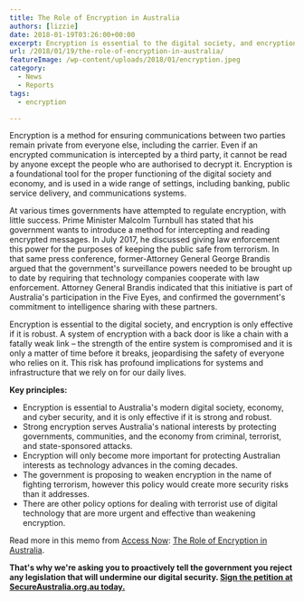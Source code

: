 ```yaml
---
title: The Role of Encryption in Australia
authors: [lizzie]
date: 2018-01-19T03:26:00+00:00
excerpt: Encryption is essential to the digital society, and encryption is only effective if it is robust. A new memo on the Role of Encryption in Australia from Access Now.
url: /2018/01/19/the-role-of-encryption-in-australia/
featureImage: /wp-content/uploads/2018/01/encryption.jpeg
category:
  - News
  - Reports
tags:
  - encryption

---
```

Encryption is a method for ensuring communications between two parties remain private from everyone else, including the carrier. Even if an encrypted communication is intercepted by a third party, it cannot be read by anyone except the people who are authorised to decrypt it. Encryption is a foundational tool for the proper functioning of the digital society and economy, and is used in a wide range of settings, including banking, public service delivery, and communications systems.

At various times governments have attempted to regulate encryption, with little success. Prime Minister Malcolm Turnbull has stated that his government wants to introduce a method for intercepting and reading encrypted messages. In July 2017, he discussed giving law enforcement this power for the purposes of keeping the public safe from terrorism. In that same press conference, former-Attorney General George Brandis argued that the government's surveillance powers needed to be brought up to date by requiring that technology companies cooperate with law enforcement. Attorney General Brandis indicated that this initiative is part of Australia's participation in the Five Eyes, and confirmed the government's commitment to intelligence sharing with these partners.

Encryption is essential to the digital society, and encryption is only effective if it is robust. A system of encryption with a back door is like a chain with a fatally weak link – the strength of the entire system is compromised and it is only a matter of time before it breaks, jeopardising the safety of everyone who relies on it. This risk has profound implications for systems and infrastructure that we rely on for our daily lives.

**Key principles:**

  * Encryption is essential to Australia's modern digital society, economy, and cyber security, and it is only effective if it is strong and robust.
  * Strong encryption serves Australia's national interests by protecting governments, communities, and the economy from criminal, terrorist, and state-sponsored attacks.
  * Encryption will only become more important for protecting Australian interests as technology advances in the coming decades.
  * The government is proposing to weaken encryption in the name of fighting terrorism, however this policy would create more security risks than it addresses.
  * There are other policy options for dealing with terrorist use of digital technology that are more urgent and effective than weakening encryption.

Read more in this memo from [Access Now][1]: [The Role of Encryption in Australia][2].

**That's why we're asking you to proactively tell the government you reject any legislation that will undermine our digital security. <a href="https://www.secureaustralia.org.au/?utm_source=DRWaus" target="_blank" rel="noopener noreferrer">Sign the petition at SecureAustralia.org.au today.</a>**

 [1]: https://www.accessnow.org/
 [2]: /wp-content/uploads/2018/01/Crypto-Australia-Memo.pdf
